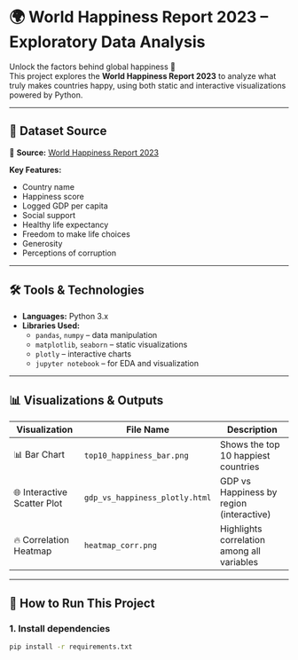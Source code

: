 # 🌍 World Happiness Report 2023 – Exploratory Data Analysis

Unlock the factors behind global happiness 🌟  
This project explores the **World Happiness Report 2023** to analyze what truly makes countries happy, using both static and interactive visualizations powered by Python.

---

## 📂 Dataset Source

📌 **Source:** [World Happiness Report 2023](https://worldhappiness.report)

**Key Features:**
- Country name
- Happiness score
- Logged GDP per capita
- Social support
- Healthy life expectancy
- Freedom to make life choices
- Generosity
- Perceptions of corruption

---

## 🛠️ Tools & Technologies

- **Languages:** Python 3.x  
- **Libraries Used:**
  - `pandas`, `numpy` – data manipulation
  - `matplotlib`, `seaborn` – static visualizations
  - `plotly` – interactive charts
  - `jupyter notebook` – for EDA and visualization

---

## 📊 Visualizations & Outputs

| Visualization                        | File Name                        | Description                                  |
|-------------------------------------|----------------------------------|----------------------------------------------|
| 📊 Bar Chart                        | `top10_happiness_bar.png`        | Shows the top 10 happiest countries          |
| 🌐 Interactive Scatter Plot        | `gdp_vs_happiness_plotly.html`   | GDP vs Happiness by region (interactive)     |
| 🔥 Correlation Heatmap             | `heatmap_corr.png`               | Highlights correlation among all variables   |

---

## 🚀 How to Run This Project

### 1. Install dependencies
```bash
pip install -r requirements.txt
